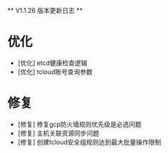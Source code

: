 ** V1.1.26 版本更新日志 **

# 优化
- [优化] etcd健康检查逻辑
- [优化] tcloud账号查询参数

# 修复
- [修复] 修复gcp防火墙规则优先级是必选问题
- [修复] 主机关联资源同步问题
- [修复] 创建tcloud安全组规则达到最大批量操作限制
